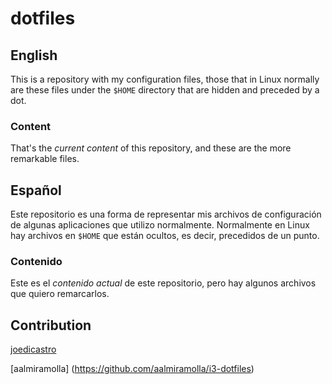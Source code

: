 # dotfiles
## English
This is a repository with my configuration files, those that in Linux normally are these files under the `$HOME` directory that are hidden and preceded by a dot.

### Content 
That's the *current content* of this repository, and these are the more remarkable files.


## Español
Este repositorio es una forma de representar mis archivos de configuración de algunas aplicaciones que utilizo normalmente. Normalmente en Linux hay archivos en `$HOME` que están ocultos, es decir, 
precedidos de un punto.

### Contenido
Este es el *contenido actual* de este repositorio, pero hay algunos archivos que quiero remarcarlos.


## Contribution

[joedicastro](https://github.com/joedicastro/dotfiles)

[aalmiramolla] (https://github.com/aalmiramolla/i3-dotfiles)
